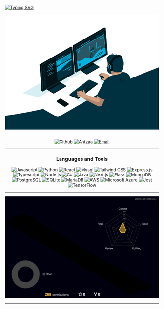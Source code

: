 [![Typing SVG](https://readme-typing-svg.herokuapp.com?font=Cascadia+code&pause=1000&color=7289DADA&center=true&vCenter=true&size=40&width=1920&height=100&lines=Computer+Science+Engineering+student+with+a+passion+for+development)](https://github.com/Antzaa)

<p align="center">
    <a href="#">
        <img src="./public/code.gif">
    </a>
</p>
<hr />

<p align="center">
   <img alt="Github" src="https://img.shields.io/github/followers/Antzaa?color=000&logo=github&label=Followers&logoColor=7289DA&style=for-the-badge" />
   <img width="180" height="28" src="https://komarev.com/ghpvc/?username=Antzaa&style=for-the-badge&color=7289DA" alt="Antzaa" />
   <a href="mailto:antti@windowslive.com" target="_blank">
   <img alt="Email" src="https://img.shields.io/badge/Email-antti%40windowslive.com-7289DA?style=for-the-badge&logo=Microsoft-Outlook&logoColor=white" />
  </a>
</p>

<hr />

<h3 align="center">Languages and Tools</h3>
<p align="center">
<img alt="Javascript" src="https://img.shields.io/badge/-JAVASCRIPT-black?style=for-the-badge&logo=JavaScript&logoColor=7289DA" />
<img alt="Python" src="https://img.shields.io/badge/-Python-black?style=for-the-badge&logo=Python&logoColor=7289DA" />
<img alt="React" src="https://img.shields.io/badge/-React-black?style=for-the-badge&logo=React&logoColor=7289DA" />
<img alt="Mysql" src="https://img.shields.io/badge/-Mysql-black?style=for-the-badge&logo=Mysql&logoColor=7289DA" />
<img alt="Tailwind CSS" src="https://img.shields.io/badge/-Tailwind%20CSS-black?style=for-the-badge&logo=tailwind-css&logoColor=7289DA" />
<img alt="Express.js" src="https://img.shields.io/badge/-Express.js-black?style=for-the-badge&logo=express&logoColor=7289DA" />
<img alt="Typescript" src="https://img.shields.io/badge/-Typescript-black?style=for-the-badge&logo=typescript&logoColor=7289DA" />
<img alt="Node.js" src="https://img.shields.io/badge/-Node.js-black?style=for-the-badge&logo=node.js&logoColor=7289DA" />
<img alt="C#" src="https://img.shields.io/badge/-C%23-black?style=for-the-badge&logo=C%20Sharp&logoColor=239120" />
<img alt="Java" src="https://img.shields.io/badge/-Java-black?style=for-the-badge&logo=Java&logoColor=007396" />
<img alt="Next.js" src="https://img.shields.io/badge/-Next.js-black?style=for-the-badge&logo=Next.js&logoColor=7289DA" />
<img alt="Flask" src="https://img.shields.io/badge/-Flask-black?style=for-the-badge&logo=flask&logoColor=7289DA" />
<img alt="MongoDB" src="https://img.shields.io/badge/-MongoDB-black?style=for-the-badge&logo=mongodb&logoColor=7289DA" />
<img alt="PostgreSQL" src="https://img.shields.io/badge/-PostgreSQL-black?style=for-the-badge&logo=postgresql&logoColor=7289DA" />
<img alt="SQLite" src="https://img.shields.io/badge/-SQLite-black?style=for-the-badge&logo=sqlite&logoColor=7289DA" />
<img alt="MariaDB" src="https://img.shields.io/badge/-MariaDB-black?style=for-the-badge&logo=mariadb&logoColor=7289DA" />
<img alt="AWS" src="https://img.shields.io/badge/-AWS-black?style=for-the-badge&logo=amazon-aws&logoColor=7289DA" />
<img alt="Microsoft Azure" src="https://img.shields.io/badge/-Microsoft%20Azure-black?style=for-the-badge&logo=microsoft-azure&logoColor=7289DA" />
<img alt="Jest" src="https://img.shields.io/badge/-Jest-black?style=for-the-badge&logo=jest&logoColor=7289DA" />
<img alt="TensorFlow" src="https://img.shields.io/badge/-TensorFlow-black?style=for-the-badge&logo=tensorflow&logoColor=7289DA" />

<hr />

<div aling="center">

[![Github Statistic](./profile-3d-contrib/profile-night-rainbow.svg)](https://github.com/Antzaa)

</div>

<hr />
